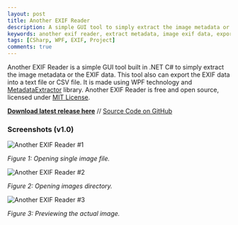 ```yaml
---
layout: post
title: Another EXIF Reader
description: A simple GUI tool to simply extract the image metadata or the EXIF data. Coded in .NET C# using MetadataExtractor library.
keywords: another exif reader, extract metadata, image exif data, export exif data, image preview
tags: [CSharp, WPF, EXIF, Project]
comments: true
---
```


Another EXIF Reader is a simple GUI tool built in .NET C# to simply extract the image metadata or the EXIF data. This tool also can export the EXIF data into a text file or CSV file. It is made using WPF technology and [MetadataExtractor](https://github.com/drewnoakes/metadata-extractor-dotnet) library. Another EXIF Reader is free and open source, licensed under [MIT License](https://github.com/heiswayi/another-exif-reader/blob/master/LICENSE.md).

[**Download latest release here**](https://github.com/heiswayi/another-exif-reader/releases) // [Source Code on GitHub](https://github.com/heiswayi/another-exif-reader)

### Screenshots (v1.0)

![Another EXIF Reader #1](http://i.imgur.com/lJAzRjk.png)

_Figure 1: Opening single image file._

![Another EXIF Reader #2](http://i.imgur.com/D3wS4p1.png)

_Figure 2: Opening images directory._

![Another EXIF Reader #3](http://i.imgur.com/LvohNmr.png)

_Figure 3: Previewing the actual image._
